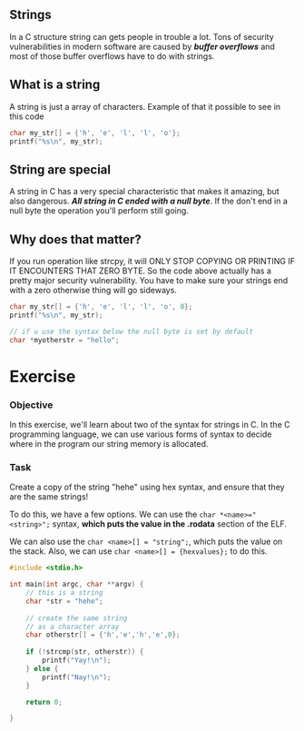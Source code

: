 ## Strings
In a C structure string can gets people in trouble a lot. Tons of security vulnerabilities in modern software are caused by ***buffer overflows*** and most of those buffer overflows have to do with strings.

## What is a string
A string is just a array of characters. Example of that it possible to see in this code

```C
char my_str[] = {'h', 'e', 'l', 'l', 'o'}; 
printf("%s\n", my_str);
```


## String are special

A string in C has a very special characteristic that makes it amazing, but also dangerous. ***All string in C ended with a null byte***. If the don't end in a null byte the operation you'll perform still going.

## Why does that matter?
If you run operation like strcpy, it will ONLY STOP COPYING OR PRINTING IF IT ENCOUNTERS THAT ZERO BYTE. So the code above actually has a pretty major security vulnerability. You have to make sure your strings end with a zero otherwise thing will go sideways.

```C
char my_str[] = {'h', 'e', 'l', 'l', 'o', 0}; 
printf("%s\n", my_str);

// if u use the syntax below the null byte is set by default 
char *myotherstr = "hello";

```

# Exercise
### Objective

In this exercise, we'll learn about two of the syntax for strings in C. In the C programming language, we can use various forms of syntax to decide where in the program our string memory is allocated.

### Task

Create a copy of the string "hehe" using hex syntax, and ensure that they are the same strings!

To do this, we have a few options. We can use the `char *<name>="<string>";` syntax, **which puts the value in the .rodata** section of the ELF.

We can also use the `char <name>[] = "string";`, which puts the value on the stack. Also, we can use `char <name>[] = {hexvalues};` to do this.

```C
#include <stdio.h>

int main(int argc, char **argv) {
    // this is a string
    char *str = "hehe";
    
    // create the same string
    // as a character array
    char otherstr[] = {'h','e','h','e',0};
    
    if (!strcmp(str, otherstr)) {
        printf("Yay!\n");
    } else {
        printf("Nay!\n");
    }

    return 0;

}
```